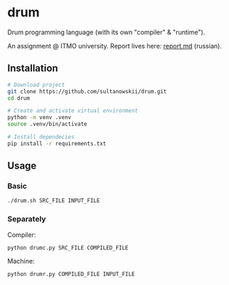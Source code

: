 # drum

Drum programming language (with its own "compiler" & "runtime").

An assignment @ ITMO university. Report lives here: [report.md](report.md) (russian).

## Installation

```bash
# Download project
git clone https://github.com/sultanowskii/drum.git
cd drum

# Create and activate virtual environment
python -m venv .venv
source .venv/bin/activate

# Install dependecies
pip install -r requirements.txt
```

## Usage

### Basic

```bash
./drum.sh SRC_FILE INPUT_FILE
```

### Separately

Compiler:

```bash
python drumc.py SRC_FILE COMPILED_FILE
```


Machine:

```bash
python drumr.py COMPILED_FILE INPUT_FILE
```

